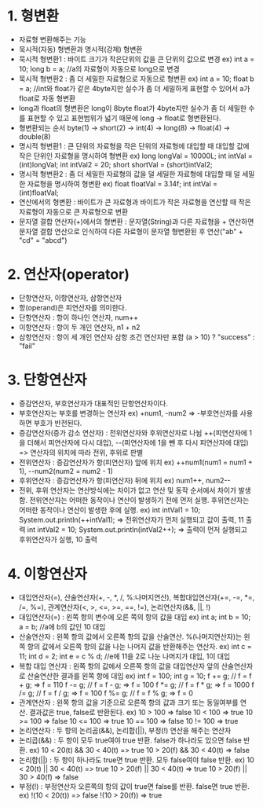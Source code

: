 # 1. 형변환
- 자료형 변환해주는 기능
- 묵시적(자동) 형변환과 명시적(강제) 형변환
- 묵시적 형변환1 : 바이트 크기가 작은단위의 값을 큰 단위의 값으로 변경
  ex) int a = 10;
      long b = a; //a의 자료형이 자동으로 long으로 변경
- 묵시적 형변환2 : 좀 더 세밀한 자료형으로 자동으로 형변환
  ex) int a = 10;
      float b = a; //int와 float가 같은 4byte지만 실수가 좀 더 세밀하게 표현할 수 있어서 a가 float로 자동 형변환
- long과 float의 형변환은 long이 8byte float가 4byte지만 실수가 좀 더 세밀한 수를 표현할 수 있고 표현범위가 넓기 때문에 long -> float로 형변환된다.
- 형변환되는 순서
byte(1) -> short(2) -> int(4) -> long(8) -> float(4) -> double(8)
- 명시적 형변환1 : 큰 단위의 자료형을 작은 단위의 자료형에 대입할 때 대입할 값에 작은 단위인 자료형을 명시하여 형변환
  ex) long longVal = 10000L;
      int intVal = (int)longVal;
      int intVal2 = 20;
      short shortVal = (short)intVal2;
- 명시적 형변환2 : 좀 더 세밀한 자료형의 값을 덜 세밀한 자료형에 대입할 때 덜 세밀한 자료형을 명시하여 형변환
  ex) float floatVal = 3.14f;
      int intVal = (int)floatVal;
- 연산에서의 형변환 : 바이트가 큰 자료형과 바이트가 작은 자료형을 연산할 때
작은 자료형이 자동으로 큰 자료형으로 변환
- 문자열 결합 연산자(+)에서의 형변환 : 문자열(String)과 다른 자료형을 + 연산하면 문자열 결합 연산으로 인식하여 다른 자료형이 문자열 형변환된 후 연산("ab" + "cd" = "abcd")

# 2. 연산자(operator)
- 단항연산자, 이항연산자, 삼항연산자
- 항(operand)은 피연산자를 의미한다.
- 단항연산자 : 항이 하나인 연산자, num++
- 이항연산자 : 항이 두 개인 연산자, n1 + n2
- 삼항연산자 : 항이 세 개인 연산자
              삼항 조건 연산자만 포함
              (a > 10) ? "success" : "fail"

# 3. 단항연산자
- 증감연산자, 부호연산자가 대표적인 단항연산자이다.
- 부호연산자는 부호를 변경하는 연산자
  ex) +num1, -num2 => -부호연산자를 사용하면 부호가 반전된다.
- 증감연산자(증가 감소 연산자) :
  전위연산자와 후위연산자로 나뉨
  ++(피연산자에 1을 더해서 피연산자에 다시 대입), --(피연산자에 1을 뺀 후 다시 피연산자에 대입) => 연산자의 위치에 따라 전위, 후위로 판별
- 전위연산자 : 증감연산자가 항(피연산자) 앞에 위치
  ex) ++num1(num1 = num1 + 1), 
      --num2(num2 = num2 - 1)
- 후위연산자 : 증감연산자가 항(피연산자) 뒤에 위치
  ex) num1++, num2--
- 전위, 후위 연산자는 연산방식에는 차이가 없고 연산 및 동작 순서에서 차이가 발생함.
전위연산자는 어떠한 동작이나 연산이 발생하기 전에 먼저 실행.
후위연산자는 어떠한 동작이나 연산이 발생한 후에 실행.
  ex) int intVal1 = 10;
      System.out.println(++intVal1); =>
      전위연산자가 먼저 실행되고 값이 출력, 11 출력
      int intVal2 = 10;
      System.out.println(intVal2++); =>
      출력이 먼저 실행되고 후위연산자가 실행, 10 출력

# 4. 이항연산자
- 대입연산자(=), 산술연산자(+, -, *, /, %:나머지연산), 복합대입연산자(+=, -=, *=, /=, %=), 관계연산자(<, >, <=, >=, ==, !=), 논리연산자(&&, ||, !)
- 대입연산자(=) : 왼쪽 항의 변수에 오른 쪽의 항의 값을 대입
  ex) int a;
      int b = 10;
      a = b; //a에 b의 값인 10 대입
- 산술연산자 : 왼쪽 항의 값에서 오른쪽 항의 값을 산술연산. %(나머지연산자)는 왼쪽 항의 값에서 오른쪽 항의 값을 나눈 나머지 값을 반환해주는 연산자.
  ex) int c = 11;
      int d = 2;
      int e = c % d; //e에 11을 2로 나눈 나머지가 대입, 1이 대입
- 복합 대입 연산자 : 왼쪽 항의 값에서 오른쪽 항의 값을 대입연산자 앞의 산술연산자로 산술연산한 결과를 왼쪽 항에 대입
  ex) int f = 100;
      int g = 10;
      f += g; // f = f + g; => f = 110
      f -= g; // f = f - g; => f = 100
      f *= g; // f = f * g; => f = 1000
      f /= g; // f = f / g; => f = 100
      f %= g; // f = f % g; => f = 0
- 관계연산자 : 왼쪽 항의 값을 기준으로 오른쪽 항의 값과 크기 또는 동일여부를 연산. 결과값은 true, false로 반환된다.
  ex) 10 > 100 => false
      10 < 100 => true
      10 >= 100 => false
      10 <= 100 => true
      10 == 100 => false
      10 != 100 => true
- 논리연산자 : 두 항의 논리곱(&&), 논리합(||), 부정(!) 연산을 해주는 연산자
- 논리곱(&&) : 두 항이 모두 true여야 true 반환. false가 하나라도 있으면 false 반환.
  ex) 10 < 20(t) && 30 < 40(t) => true
      10 > 20(f) && 30 < 40(t) => false
- 논리합(||) : 두 항이 하나라도 true면 true 반환. 모두 false여야 false 반환.
  ex) 10 < 20(t) || 30 < 40(t) => true
      10 > 20(f) || 30 < 40(t) => true
      10 > 20(f) || 30 > 40(f) => false
- 부정(!) : 부정연산자 오른쪽의 항의 값이 true면 false를 반환. false면 true 반환.
  ex) !(10 < 20(t)) => false
      !(10 > 20(f)) => true